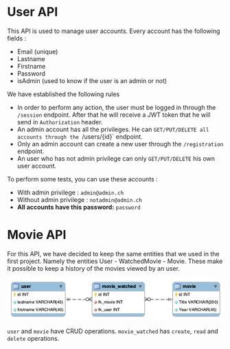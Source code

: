 # User API

This API is used to manage user accounts. Every account has the following fields :

* Email (unique)
* Lastname
* Firstname
* Password
* isAdmin (used to know if the user is an admin or not)

We have established the following rules

* In order to perform any action, the user must be logged in through the `/session` endpoint. After that he will
 receive a JWT token that he will send in `Authorization` header.
* An admin account has all the privileges. He can `GET/PUT/DELETE all accounts through the `/users/{id}` endpoint. 
* Only an admin account can create a new user through the `/registration` endpoint.
* An user who has not admin privilege can only `GET/PUT/DELETE` his own user account.

To perform some tests, you can use these accounts :

* With admin privilege : `admin@admin.ch`
* Without admin privilege : `notadmin@admin.ch`
* **All accounts have this password:** `password`

# Movie API

For this API, we have decided to keep the same entities that we used in the first project. Namely the entities 
User - WatchedMovie - Movie. These make it possible to keep a history of the movies viewed by an user.

![entities.png](img/entities.png)

`user` and `movie` have CRUD operations. `movie_watched` has `create`, `read` and `delete` operations.